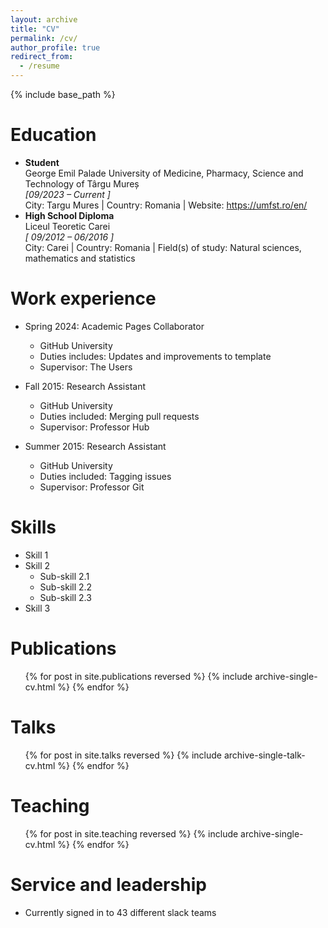 ```yaml
---
layout: archive
title: "CV"
permalink: /cv/
author_profile: true
redirect_from:
  - /resume
---
```


{% include base_path %}

Education
======
* **Student**  
George Emil Palade University of Medicine, Pharmacy, Science and Technology of Târgu Mureș  
*[09/2023 – Current ]*  
City: Targu Mures | Country: Romania | Website: https://umfst.ro/en/
* **High School Diploma**  
Liceul Teoretic Carei  
*[ 09/2012 – 06/2016 ]*  
City: Carei | Country: Romania | Field(s) of study: Natural sciences, mathematics and statistics

Work experience
======
* Spring 2024: Academic Pages Collaborator
  * GitHub University
  * Duties includes: Updates and improvements to template
  * Supervisor: The Users

* Fall 2015: Research Assistant
  * GitHub University
  * Duties included: Merging pull requests
  * Supervisor: Professor Hub

* Summer 2015: Research Assistant
  * GitHub University
  * Duties included: Tagging issues
  * Supervisor: Professor Git
  
Skills
======
* Skill 1
* Skill 2
  * Sub-skill 2.1
  * Sub-skill 2.2
  * Sub-skill 2.3
* Skill 3

Publications
======
  <ul>{% for post in site.publications reversed %}
    {% include archive-single-cv.html %}
  {% endfor %}</ul>
  
Talks
======
  <ul>{% for post in site.talks reversed %}
    {% include archive-single-talk-cv.html  %}
  {% endfor %}</ul>
  
Teaching
======
  <ul>{% for post in site.teaching reversed %}
    {% include archive-single-cv.html %}
  {% endfor %}</ul>
  
Service and leadership
======
* Currently signed in to 43 different slack teams
